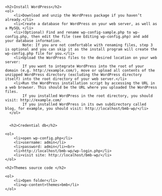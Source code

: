 <!DOCTYPE html>
<html lang="en">
<head>
    <meta charset="UTF-8">
    <meta http-equiv="X-UA-Compatible" content="IE=edge">
    <meta name="viewport" content="width=device-width, initial-scale=1.0">
    <title>Readme</title>
</head>
<body>
    
    <h2>Install WordPress</h2>
    <ol>
        <li>Download and unzip the WordPress package if you haven’t already.</li>
        <li>Create a database for WordPress on your web server, as well as a MySQL </li>
        <li>(Optional) Find and rename wp-config-sample.php to wp-config.php, then edit the file (see Editing wp-config.php) and add your database information.
            Note: If you are not comfortable with renaming files, step 3 is optional and you can skip it as the install program will create the wp-config.php file for you.</li>
        <li>Upload the WordPress files to the desired location on your web server:
            If you want to integrate WordPress into the root of your domain (e.g. http://example.com/), move or upload all contents of the unzipped WordPress directory (excluding the WordPress directory itself) into the root directory of your web server.</li>    
        <li>Run the WordPress installation script by accessing the URL in a web browser. This should be the URL where you uploaded the WordPress files.
            If you installed WordPress in the root directory, you should visit: http://example.com/
            If you installed WordPress in its own subdirectory called blog, for example, you should visit: http://localhost/bmb-wp/</li>    
      </ol> 


      <h2>Credential db</h2>

    <ol>
        <li>open wp-config.php</li>
        <li>username: admin</li>
        <li>password: admin</li><br>
        <li>http://localhost/bmb-wp/wp-login.php</li>
        <li>visit site: http://localhost/bmb-wp/</li>
    </ol> 

    <h2>Themes source code </h2>

    <ol>
        <li>Open folder</li>
        <li>wp-content>themes>bmb</li>
    </ol> 
</body>
</html>
